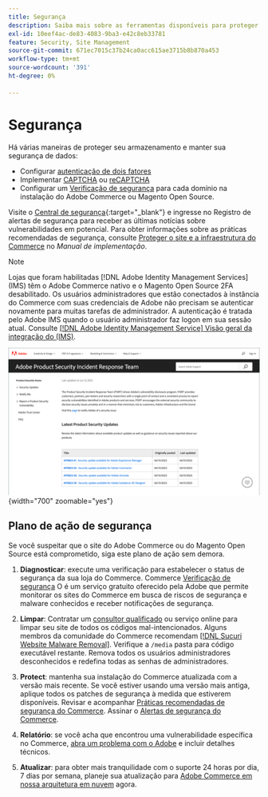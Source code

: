 ```yaml
---
title: Segurança
description: Saiba mais sobre as ferramentas disponíveis para proteger seus armazenamentos e dados e as diretrizes para um plano de ação de segurança se você detectar um comprometimento.
exl-id: 10eef4ac-de83-4083-9ba3-e42c8eb33781
feature: Security, Site Management
source-git-commit: 671ec7015c37b24ca0acc615ae3715b8b870a453
workflow-type: tm+mt
source-wordcount: '391'
ht-degree: 0%

---
```


# Segurança

Há várias maneiras de proteger seu armazenamento e manter sua segurança de dados:

- Configurar [autenticação de dois fatores](security-two-factor-authentication.md)
- Implementar [CAPTCHA](security-captcha.md) ou [reCAPTCHA](security-google-recaptcha.md)
- Configurar um [Verificação de segurança](security-scan.md) para cada domínio na instalação do Adobe Commerce ou Magento Open Source.

Visite o [Central de segurança](https://helpx.adobe.com/security.html){:target=&quot;_blank&quot;} e ingresse no Registro de alertas de segurança para receber as últimas notícias sobre vulnerabilidades em potencial. Para obter informações sobre as práticas recomendadas de segurança, consulte [Proteger o site e a infraestrutura do Commerce](https://experienceleague.adobe.com/docs/commerce-operations/implementation-playbook/best-practices/launch/security-best-practices.html) no _Manual de implementação_.

>[!NOTE]
>
>Lojas que foram habilitadas [!DNL Adobe Identity Management Services] (IMS) têm o Adobe Commerce nativo e o Magento Open Source 2FA desabilitado. Os usuários administradores que estão conectados à instância do Commerce com suas credenciais de Adobe não precisam se autenticar novamente para muitas tarefas de administrador. A autenticação é tratada pelo Adobe IMS quando o usuário administrador faz logon em sua sessão atual. Consulte [[!DNL Adobe Identity Management Service] Visão geral da integração do (IMS)](../getting-started/adobe-ims-integration-overview.md).

![Central de segurança](./assets/product-security-home.png){width="700" zoomable="yes"}

## Plano de ação de segurança

Se você suspeitar que o site do Adobe Commerce ou do Magento Open Source está comprometido, siga este plano de ação sem demora.

1. **Diagnosticar**: execute uma verificação para estabelecer o status de segurança da sua loja do Commerce. Commerce [Verificação de segurança](security-scan.md) O é um serviço gratuito oferecido pela Adobe que permite monitorar os sites do Commerce em busca de riscos de segurança e malware conhecidos e receber notificações de segurança.

1. **Limpar**: Contratar um [consultor qualificado](https://solutionpartners.adobe.com/s/directory/?partner_type=1) ou serviço online para limpar seu site de todos os códigos mal-intencionados. Alguns membros da comunidade do Commerce recomendam [[!DNL Sucuri Website Malware Removal]](https://sucuri.net/website-antivirus/malware-removal). Verifique a `/media` pasta para código executável restante. Remova todos os usuários administradores desconhecidos e redefina todas as senhas de administradores.

1. **Protect**: mantenha sua instalação do Commerce atualizada com a versão mais recente. Se você estiver usando uma versão mais antiga, aplique todos os patches de segurança à medida que estiverem disponíveis. Revisar e acompanhar [Práticas recomendadas de segurança do Commerce](https://www.adobe.com/content/dam/cc/en/trust-center/ungated/whitepapers/experience-cloud/adobe-commerce-best-practices-guide.pdf). Assinar o [Alertas de segurança do Commerce](https://www.adobe.com/subscription/adbeSecurityNotifications.html).

1. **Relatório**: se você acha que encontrou uma vulnerabilidade específica no Commerce, [abra um problema com o Adobe](https://hackerone.com/adobe?type=team) e incluir detalhes técnicos.

1. **Atualizar**: para obter mais tranquilidade com o suporte 24 horas por dia, 7 dias por semana, planeje sua atualização para [Adobe Commerce em nossa arquitetura em nuvem](https://business.adobe.com/products/magento/cloud-delivery.html) agora.
